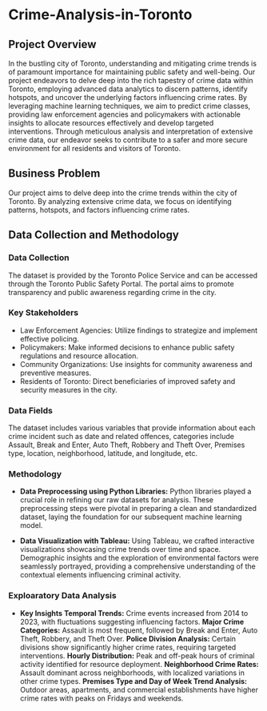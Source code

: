 # Crime-Analysis-in-Toronto

## Project Overview 
In the bustling city of Toronto, understanding and mitigating crime trends is of paramount importance for maintaining public safety and well-being. Our project endeavors to delve deep into the rich tapestry of crime data within Toronto, employing advanced data analytics to discern patterns, identify hotspots, and uncover the underlying factors influencing crime rates. By leveraging machine learning techniques, we aim to predict crime classes, providing law enforcement agencies and policymakers with actionable insights to allocate resources effectively and develop targeted interventions. Through meticulous analysis and interpretation of extensive crime data, our endeavor seeks to contribute to a safer and more secure environment for all residents and visitors of Toronto.

## Business Problem 
Our project aims to delve deep into the crime trends within the city of Toronto. By analyzing extensive crime data, we focus on identifying patterns, hotspots, and factors influencing crime rates.

## Data Collection and Methodology
### Data Collection
The dataset is provided by the Toronto Police Service and can be accessed through the Toronto Public Safety Portal. The portal aims to promote transparency and public awareness regarding crime in the city.

### Key Stakeholders
- Law Enforcement Agencies: Utilize findings to strategize and implement effective policing.
- Policymakers: Make informed decisions to enhance public safety regulations and resource allocation.
- Community Organizations: Use insights for community awareness and preventive measures.
- Residents of Toronto: Direct beneficiaries of improved safety and security measures in the city.

### Data Fields
The dataset includes various variables that provide information about each crime incident such as date and related offences, categories include Assault, Break and Enter, Auto Theft, Robbery and Theft Over, Premises type, location, neighborhood, latitude, and longitude, etc.

### Methodology
- **Data Preprocessing using Python Libraries:**
Python libraries played a crucial role in refining our raw datasets for analysis. These preprocessing steps were pivotal in preparing a clean and standardized dataset, laying the foundation for our subsequent machine learning model.

- **Data Visualization with Tableau:**
Using Tableau, we crafted interactive visualizations showcasing crime trends over time and space. Demographic insights and the exploration of environmental factors were seamlessly portrayed, providing a comprehensive understanding of the contextual elements influencing criminal activity.

### Exploaratory Data Analysis
- **Key Insights**
**Temporal Trends:**
Crime events increased from 2014 to 2023, with fluctuations suggesting influencing factors.
**Major Crime Categories:**
Assault is most frequent, followed by Break and Enter, Auto Theft, Robbery, and Theft Over.
**Police Division Analysis:**
Certain divisions show significantly higher crime rates, requiring targeted interventions.
**Hourly Distribution:**
Peak and off-peak hours of criminal activity identified for resource deployment.
**Neighborhood Crime Rates:**
Assault dominant across neighborhoods, with localized variations in other crime types.
**Premises Type and Day of Week Trend Analysis:**
Outdoor areas, apartments, and commercial establishments have higher crime rates with peaks on Fridays and weekends.






